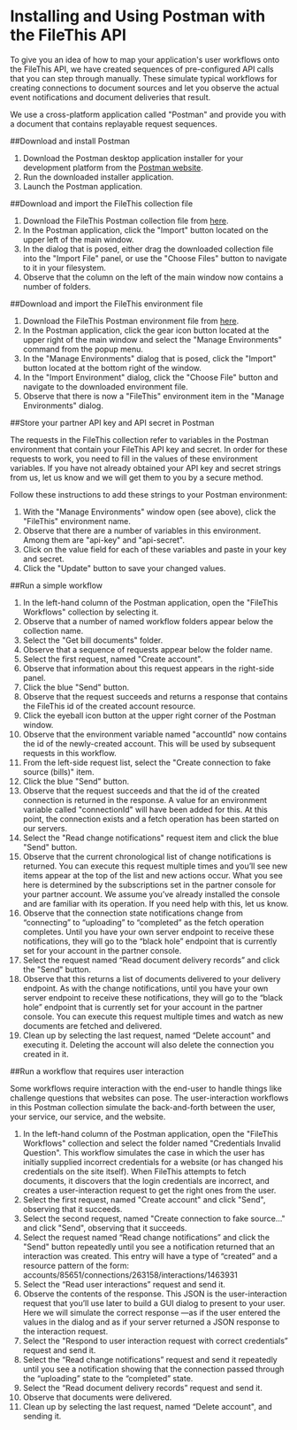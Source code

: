 Installing and Using Postman with the FileThis API
===

To give you an idea of how to map your application's user workflows onto the FileThis API, we have created sequences of pre-configured API calls that you can step through manually. These simulate typical workflows for creating connections to document sources and let you observe the actual event notifications and document deliveries that result.

We use a cross-platform application called "Postman" and provide you with a document that contains replayable request sequences. 

##Download and install Postman

1. Download the Postman desktop application installer for your development platform from the [Postman website](https://www.getpostman.com/apps).
1. Run the downloaded installer application.
1. Launch the Postman application.

##Download and import the FileThis collection file

1. Download the FileThis Postman collection file from [here](https://dl.dropboxusercontent.com/u/3921769/FileThisPostmanCollection.json).
1. In the Postman application, click the "Import" button located on the upper left of the main window.
2. In the dialog that is posed, either drag the downloaded collection file into the "Import File" panel, or use the "Choose Files" button to navigate to it in your filesystem.
3. Observe that the column on the left of the main window now contains a number of folders.

##Download and import the FileThis environment file

1. Download the FileThis Postman environment file from [here](https://dl.dropboxusercontent.com/u/3921769/FileThisPostmanEnvironment.json).
1. In the Postman application, click the gear icon button located at the upper right of the main window and select the "Manage Environments" command from the popup menu.
2. In the "Manage Environments" dialog that is posed, click the "Import" button located at the bottom right of the window.
3. In the "Import Environment" dialog, click the "Choose File" button and navigate to the downloaded environment file.
4. Observe that there is now a "FileThis" environment item in the "Manage Environments" dialog.


##Store your partner API key and API secret in Postman

The requests in the FileThis collection refer to variables in the Postman environment that contain your FileThis API key and secret. In order for these requests to work, you need to fill in the values of these environment variables. If you have not already obtained your API key and secret strings from us, let us know and we will get them to you by a secure method.

Follow these instructions to add these strings to your Postman environment:

1. With the "Manage Environments" window open (see above), click the "FileThis" environment name.
2. Observe that there are a number of variables in this environment. Among them are "api-key" and "api-secret".
3. Click on the value field for each of these variables and paste in your key and secret.
4. Click the "Update" button to save your changed values.


##Run a simple workflow

1. In the left-hand column of the Postman application, open the "FileThis Workflows" collection by selecting it.
2. Observe that a number of named workflow folders appear below the collection name.
3. Select the "Get bill documents" folder.
4. Observe that a sequence of requests appear below the folder name.
5. Select the first request, named "Create account".
6. Observe that information about this request appears in the right-side panel.
7. Click the blue "Send" button.
8. Observe that the request succeeds and returns a response that contains the FileThis id of the created account resource.
9. Click the eyeball icon button at the upper right corner of the Postman window.
10. Observe that the environment variable named "accountId" now contains the id of the newly-created account. This will be used by subsequent requests in this workflow.
11. From the left-side request list, select the "Create connection to fake source (bills)" item.
12. Click the blue "Send" button.
13. Observe that the request succeeds and that the id of the created connection is returned in the response. A value for an environment variable called "connectionId" will have been added for this. At this point, the connection exists and a fetch operation has been started on our servers.
14. Select the "Read change notifications" request item and click the blue "Send" button.
15. Observe that the current chronological list of change notifications is returned. You can execute this request multiple times and you’ll see new items appear at the top of the list and new actions occur. What you see here is determined by the subscriptions set in the partner console for your partner account. We assume you’ve already installed the console and are familiar with its operation. If you need help with this, let us know.
16. Observe that the connection state notifications change from “connecting” to “uploading” to “completed” as the fetch operation completes. Until you have your own server endpoint to receive these notifications, they will go to the “black hole” endpoint that is currently set for your account in the partner console.
17. Select the request named “Read document delivery records” and click the "Send" button.
18. Observe that this returns a list of documents delivered to your delivery endpoint. As with the change notifications, until you have your own server endpoint to receive these notifications, they will go to the “black hole” endpoint that is currently set for your account in the partner console. You can execute this request multiple times and watch as new documents are fetched and delivered.
19. Clean up by selecting the last request, named “Delete account" and executing it. Deleting the account will also delete the connection you created in it.


##Run a workflow that requires user interaction

Some workflows require interaction with the end-user to handle things like challenge questions that websites can pose. The user-interaction workflows in this Postman collection simulate the back-and-forth between the user, your service, our service, and the website.

1. In the left-hand column of the Postman application, open the "FileThis Workflows" collection and select the folder named "Credentials Invalid Question". This workflow simulates the case in which the user has initially supplied incorrect credentials for a website (or has changed his credentials on the site itself). When FileThis attempts to fetch documents, it discovers that the login credentials are incorrect, and creates a user-interaction request to get the right ones from the user.
2. Select the first request, named "Create account" and click "Send", observing that it succeeds.
3. Select the second request, named "Create connection to fake source..." and click "Send", observing that it succeeds.
1. Select the request named “Read change notifications” and click the "Send" button repeatedly until you see a notification returned that an interaction was created. This entry will have a type of “created” and a resource pattern of the form: accounts/85651/connections/263158/interactions/1463931
1. Select the “Read user interactions” request and send it.
1. Observe the contents of the response. This JSON is the user-interaction request that you’ll use later to build a GUI dialog to present to your user. Here we will simulate the correct response —as if the user entered the values in the dialog and as if your server returned a JSON response to the interaction request.
1. Select the "Respond to user interaction request with correct credentials” request and send it.
1. Select the “Read change notifications” request and send it repeatedly until you see a notification showing that the connection passed through the “uploading” state to the “completed” state.
1. Select the “Read document delivery records” request and send it.
1. Observe that documents were delivered.
1. Clean up by selecting the last request, named “Delete account", and sending it.



